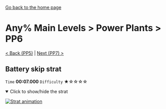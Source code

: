 [Go back to the home page](https://github.com/Doublevil/scbspeedrun)

# Any% Main Levels > Power Plants > PP6

[< Back (PP5)](https://github.com/Doublevil/scbspeedrun/blob/main/levels/any_ml/pp/PP5.md) | [Next (PP7) >](https://github.com/Doublevil/scbspeedrun/blob/main/levels/any_ml/pp/PP7.md)

## Battery skip strat

`Time` **00:07.000** `Difficulty` ★☆☆☆☆
<details open>
  <summary>Click to show/hide the strat</summary>

  [![Strat animation](https://github.com/Doublevil/scbspeedrun/blob/main/media/levels/pp/PP6_BatterySkipStrat.webp)](https://github.com/Doublevil/scbspeedrun/blob/main/media/levels/pp/PP6_BatterySkipStrat.mp4?raw=true)
</details>

